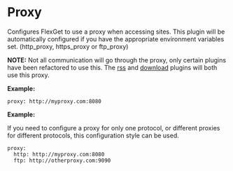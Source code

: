 # Proxy

Configures FlexGet to use a proxy when accessing sites. This plugin will be automatically configured if you have the appropriate environment variables set. (http_proxy, https_proxy or ftp_proxy)

**NOTE:** Not all communication will go through the proxy, only certain plugins have been refactored to use this. The [rss](/Plugins/rss) and [download](/Plugins/download) plugins will both use this proxy.

**Example:**
```
proxy: http://myproxy.com:8080
```

**Example:**

If you need to configure a proxy for only one protocol, or different proxies for different protocols, this configuration style can be used.
```
proxy:
  http: http://myproxy.com:8080
  ftp: http://otherproxy.com:9090
```